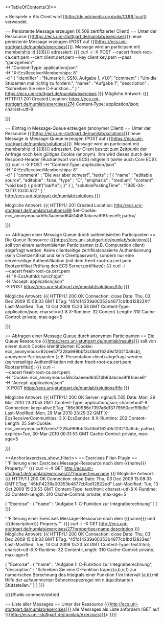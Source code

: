 <<TableOfContents(3)>>

= Beispiele =
Als Client wird [[http://de.wikipedia.org/wiki/CURL|curl]] verwendet.

== Persistente Message erzeugen (X.509 zertifizierter Client) ==
Unter der Ressource {{{https://ecs.uni-stuttgart.de/numlab/exercises}}} neue
persistente Message erzeugen (POST auf
{{{https://ecs.uni-stuttgart.de/numlab/exercises}}}). Message wird an 
participant mit membership id {{{8}}} adressiert:
{{{
curl -i -X POST 
--cacert freeit-root-ca.cert.pem  --cert client.cert.pem --key client.key.pem --pass "ganzgeheim" \
-H "Content-Type: application/json" \
-H "X-EcsReceiverMemberships: 8" \
-d '
{
  "identifier"  : "Numerik II, SS10, Aufgabe 1, v1.0",
  "comment"     : "Um die Studenten mal richtig zu fordern.",
  "name"        : "Aufgabe 1",
  "description" : "Schreiben Sie eine C-Funktion..."
}
' \
https://ecs.uni-stuttgart.de/numlab/exercises
}}}
Mögliche Antwort:
{{{
HTTP/1.1 201 Created
Location: https://ecs.uni-stuttgart.de/numlab/exercises/274
Content-Type: application/json; charset=utf-8

<leerer http-body>
}}}

== Eintrag in Message-Queue erzeugen (anonymer Client) ==
Unter der Ressource {{{https://ecs.uni-stuttgart.de/numlab/solutions}}} neue
Message in Message-Queue erzeugen (POST auf
{{{https://ecs.uni-stuttgart.de/numlab/solutions}}}). Message wird an
participant mit membership id {{{8}}} adressiert. Der Client besitzt zum
Zeitpunkt der Anfrage noch kein gültiges Cookie (anonym). Ihm wird dieses durch
den Respond-Header (Rückantwort vom ECS) mitgeteilt (siehe auch Core ECS):
{{{
curl -i -X POST 
-H "Content-Type: application/json" \
-H "X-EcsReceiverMemberships: 8" \
-d '
{
  "comment" : "Die war aber schwer!",
  "texts" :
    [
      { "name"      : "editable source",
        "editable"  : false,
        "type"      : "C",
        "emphasis"  : "medium",
        "content"   : "void bar() { printf("bar!\n"); }"
      }
    ],
  "solutionPostingTime" : "1985-04-13T17:10:00.52Z"
}
' \
http://ecs.uni-stuttgart.de/numlab/solutions
}}}

Mögliche Antwort:
{{{
HTTP/1.1 201 Created
Location: http://ecs.uni-stuttgart.de/numlab/solutions/89
Set-Cookie: ecs_anonymous=59c3aaeead64514b83abcea9f81cece9; path=/

<leerer http-body>
}}}

== Abfragen einer Message Queue durch authentisierten Participanten ==
Die Queue Ressource {{{https://ecs.uni-stuttgart.de/numlab/solutions}}} soll
von einem authentisierten Participanten (z.B. Computation client) abgefragt
werden. Keine clientseitige zertifikatsbasierte Authentisierung (kein
Clientzertifikat und kein Clientpasswort), sondern nur eine serverseitige
Authentifikation (mit dem freeit-root-ca.cert.pem Rootzertifikat Prüfung des ECS
Serverzertifikats):
{{{
curl -i \
--cacert freeit-root-ca.cert.pem \
-H "X-EcsAuthId: tunichtgut" \
-H "Accept: application/json" \
-X POST https://ecs.uni-stuttgart.de/numlab/solutions/fifo
}}}

Mögliche Antwort:
{{{
HTTP/1.1 200 OK
Connection: close
Date: Thu, 03 Dec 2009 15:08:33 GMT
ETag: "45fd14239a00353b4877cb1bd12822Xt"
Last-Modified: Tue, 13 Oct 2009 15:23:53 GMT
Content-Type: application/json; charset=utf-8
X-Runtime: 32
Content-Length: 310
Cache-Control: private, max-age=5

<BODY>
}}}

== Abfragen einer Message Queue durch anonymen Participanten ==
Die Queue Ressource {{{https://ecs.uni-stuttgart.de/numlab/results}}} soll
von einem durch Cookie identifizierten (Cookie:
ecs_anonymous=92cee57f228a999bbf3c0bbf162d9cf20210a9cb), anonymen Participanten
(z.B. Presentation client) abgefragt werden (serverseitige Authentifikation mit
dem freeit-root-ca.cert.pem Rootzertifikat):
{{{
curl -i \
--cacert freeit-root-ca.cert.pem \
-H "Cookie: ecs_anonymous=59c3aaeead64514b83abcea9f81cece9" \
-H "Accept: application/json" \
-X POST https://ecs.uni-stuttgart.de/numlab/solutions/fifo
}}}

Mögliche Antwort:
{{{
HTTP/1.1 200 OK
Server: nginx/0.7.65
Date: Mon, 29 Mar 2010 23:31:53 GMT
Content-Type: application/json; charset=utf-8
Connection: keep-alive
ETag: "86c90986c7397a6df3779550ccf99b9e"
Last-Modified: Mon, 29 Mar 2010 23:29:32 GMT
X-EcsReceiverCommunities: 3
X-EcsSender: 8
X-Runtime: 202
Content-Length: 25
Set-Cookie: ecs_anonymous=92cee57f228a999bbf3c0bbf162d9cf20210a9cb; path=/; expires=Tue, 30-Mar-2010 00:31:53 GMT
Cache-Control: private, max-age=5

<BODY>
}}}


<<Anchor(exercises_show_filter)>>
== Exercises Filter-Plugin ==
'''Filterung einer Exercises Message-Ressource nach dem {{{name}}} Property:'''
{{{
curl -i -X GET http://ecs.uni-stuttgart.de/numlab/exercises/27?properties=name
}}}
Mögliche Antwort:
{{{
HTTP/1.1 200 OK
Connection: close
Date: Thu, 03 Dec 2009 15:08:33 GMT
ETag: "45fd14239a00353b4877cb1bd12822ed"
Last-Modified: Tue, 13 Oct 2009 15:23:53 GMT
Content-Type: text/html; charset=utf-8
X-Runtime: 32
Content-Length: 310
Cache-Control: private, max-age=5

{ "Exercise" :
  {
  "name" : "Aufgabe 1: C-Funktion zur Integralberechnung"
  }
} 
}}}

'''Filterung einer Exercises Message-Ressource nach dem {{{name}}} und {{{description}}} Property:'''
{{{
curl -i -X GET http://ecs.uni-stuttgart.de/numlab/exercises/27?properties=name,description
}}}
Mögliche Antwort:
{{{
HTTP/1.1 200 OK
Connection: close
Date: Thu, 03 Dec 2009 15:08:33 GMT
ETag: "45fd14239a00353b4877cb1bd12822ed"
Last-Modified: Tue, 13 Oct 2009 15:23:53 GMT
Content-Type: text/html; charset=utf-8
X-Runtime: 32
Content-Length: 310
Cache-Control: private, max-age=5

{ "Exercise" :
  {
  "name" : "Aufgabe 1: C-Funktion zur Integralberechnung",
  "description" : "Schreiben Sie eine C-Funktion trapez(a,b,n,f) zur numerischen Berechnung des Integrals einer Funktion f im Intervall [a,b] mit Hilfe der aufsummierten Sehnentrapezregel mit n äquidistanten Stützstellen."
  }
} 
}}}


{{{{#!wiki comment/dotted

== Liste aller Messages ==
Unter der Ressource {{{http://ecs.uni-stuttgart.de/numlab/exercises}}} alle Messages als Liste anfordern (GET auf {{{http://ecs.uni-stuttgart.de/numlab/exercises}}}):
}}}}
